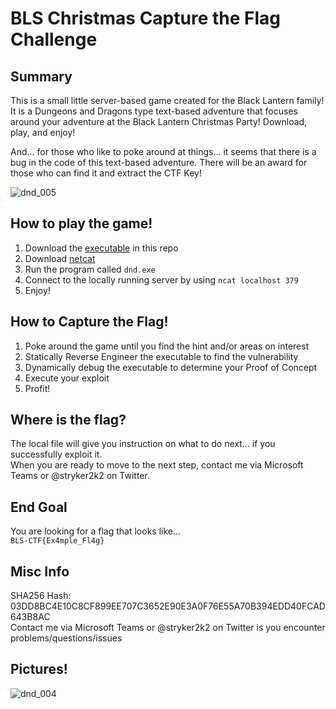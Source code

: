 # BLS Christmas Capture the Flag Challenge

## Summary
This is a small little server-based game created for the Black Lantern family! It is a Dungeons and Dragons type text-based adventure that focuses around your adventure at the Black Lantern Christmas Party! Download, play, and enjoy!

And... for those who like to poke around at things... it seems that there is a bug in the code of this text-based adventure. There will be an award for those who can find it and extract the CTF Key!

![dnd_005](https://user-images.githubusercontent.com/18358246/206772046-e4b5afe7-4811-4a61-af19-4110a706c974.png)

## How to play the game!
1. Download the [executable](https://github.com/stryker2k2/bls-ctf/blob/master/dnd.exe) in this repo
1. Download [netcat](https://nmap.org/ncat/)
1. Run the program called `dnd.exe`
1. Connect to the locally running server by using `ncat localhost 379`
1. Enjoy!

## How to Capture the Flag!
1. Poke around the game until you find the hint and/or areas on interest
1. Statically Reverse Engineer the executable to find the vulnerability
1. Dynamically debug the executable to determine your Proof of Concept
1. Execute your exploit
1. Profit!

## Where is the flag?
The local file will give you instruction on what to do next... if you successfully exploit it.\
When you are ready to move to the next step, contact me via Microsoft Teams or @stryker2k2 on Twitter.

## End Goal
You are looking for a flag that looks like...\
`BLS-CTF{Ex4mple_Fl4g}`

## Misc Info
SHA256 Hash: 03DD8BC4E10C8CF899EE707C3652E90E3A0F76E55A70B394EDD40FCAD643B8AC\
Contact me via Microsoft Teams or @stryker2k2 on Twitter is you encounter problems/questions/issues

## Pictures!
![dnd_004](https://user-images.githubusercontent.com/18358246/206769351-b28ad824-f4d1-4748-9c0c-c99bf20def1e.png)
